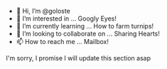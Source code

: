 - 👋 Hi, I’m @goloste
- 👀 I’m interested in ... Googly Eyes!
- 🌱 I’m currently learning ... How to farm turnips!
- 💞️ I’m looking to collaborate on ... Sharing Hearts!
- 📫 How to reach me ... Mailbox!

I'm sorry, I promise I will update this section asap

<!---
goloste/goloste is a ✨ special ✨ repository because its `README.md` (this file) appears on your GitHub profile.
You can click the Preview link to take a look at your changes.
--->
